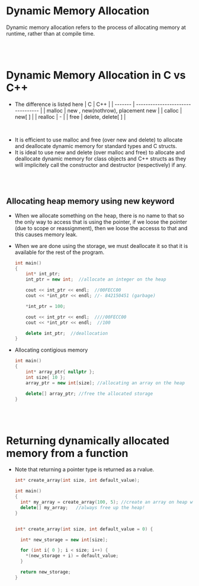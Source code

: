 # Dynamic Memory Allocation

Dynamic memory allocation refers to the process of allocating memory at runtime, rather than at compile time.

<br>
<br>

# Dynamic Memory Allocation in C vs C++

- The difference is listed here
  | C | C++ |
  | ------- | --------------------------------- |
  | malloc | new , new(nothrow), placement new |
  | calloc | new[ ] |
  | realloc | - |
  | free | delete, delete[ ] |

<br>

- It is efficient to use malloc and free (over new and delete) to allocate and deallocate dynamic memory for standard types and C structs.
- It is ideal to use new and delete (over malloc and free) to allocate and deallocate dynamic memory for class objects and C++ structs as they will implicitely call the constructor and destructor (respectively) if any.

<br>
<br>

## Allocating heap memory using new keyword

- When we allocate something on the heap, there is no name to that so the only way to access that is using the pointer, if we loose the pointer (due to scope or reassignment), then we loose the accesss to that and this causes memory leak.

- When we are done using the storage, we must deallocate it so that it is available for the rest of the program.

  ```cpp
  int main()
  {
      int* int_ptr;
      int_ptr = new int;  //allocate an integer on the heap

      cout << int_ptr << endl;  //00FECC00
      cout << *int_ptr << endl; //- 842150451 (garbage)

      *int_ptr = 100;

      cout << int_ptr << endl;  ////00FECC00
      cout << *int_ptr << endl;  //100

      delete int_ptr;  //deallocation
  }
  ```

- Allocating contigious memory

  ```cpp
  int main()
  {
      int* array_ptr{ nullptr };
      int size{ 10 };
      array_ptr = new int[size]; //allocating an array on the heap

      delete[] array_ptr; //free the allocated storage
  }
  ```

<br>
<br>

# Returning dynamically allocated memory from a function

- Note that returning a pointer type is returned as a rvalue.

  ```cpp
  int* create_array(int size, int default_value);

  int main()
  {
    int* my_array = create_array(100, 5); //create an array on heap with 100 items, each having value as 5
    delete[] my_array;   //always free up the heap!
  }


  int* create_array(int size, int default_value = 0) {

    int* new_storage = new int[size];

    for (int i{ 0 }; i < size; i++) {
      *(new_storage + i) = default_value;
    }

    return new_storage;
  }
  ```
